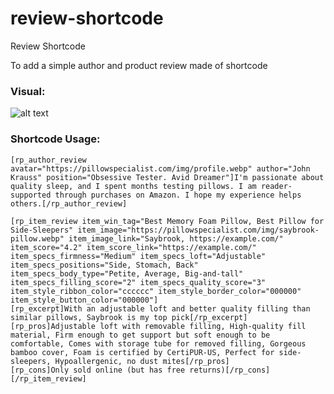 # review-shortcode
Review Shortcode

To add a simple author and product review made of shortcode

<h3>Visual: </h3>

![alt text](https://awesomescreenshot.s3.amazonaws.com/image/1690115/43265449-781d47e3fc66123f333bf22c9184cea0.png?X-Amz-Algorithm=AWS4-HMAC-SHA256&X-Amz-Credential=AKIAJSCJQ2NM3XLFPVKA%2F20230930%2Fus-east-1%2Fs3%2Faws4_request&X-Amz-Date=20230930T030103Z&X-Amz-Expires=28800&X-Amz-SignedHeaders=host&X-Amz-Signature=f2bc8cbf9b73ad1b4143788e5fc2e3d4d357821ec829f3143689b7b58d1d97fb)


<h3>Shortcode Usage: </h3>

```
[rp_author_review avatar="https://pillowspecialist.com/img/profile.webp" author="John Krauss" position="Obsessive Tester. Avid Dreamer"]I'm passionate about quality sleep, and I spent months testing pillows. I am reader-supported through purchases on Amazon. I hope my experience helps others.[/rp_author_review]

[rp_item_review item_win_tag="Best Memory Foam Pillow, Best Pillow for Side-Sleepers" item_image="https://pillowspecialist.com/img/saybrook-pillow.webp" item_image_link="Saybrook, https://example.com/" item_score="4.2" item_score_link="https://example.com/" item_specs_firmness="Medium" item_specs_loft="Adjustable" item_specs_positions="Side, Stomach, Back" item_specs_body_type="Petite, Average, Big-and-tall" item_specs_filling_score="2" item_specs_quality_score="3" item_style_ribbon_color="cccccc" item_style_border_color="000000" item_style_button_color="000000"]
[rp_excerpt]With an adjustable loft and better quality filling than similar pillows, Saybrook is my top pick[/rp_excerpt]
[rp_pros]Adjustable loft with removable filling, High-quality fill material, Firm enough to get support but soft enough to be comfortable, Comes with storage tube for removed filling, Gorgeous bamboo cover, Foam is certified by CertiPUR-US, Perfect for side-sleepers, Hypoallergenic, no dust mites[/rp_pros]
[rp_cons]Only sold online (but has free returns)[/rp_cons]
[/rp_item_review]
```
